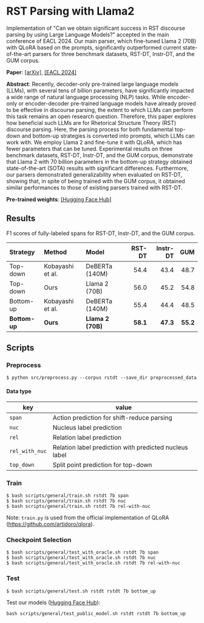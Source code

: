 # RST Parsing with Llama2

Implementation of "Can we obtain significant success in RST discourse parsing by using Large Language Models?" accepted in the main conference of EACL 2024. Our main parser, which fine-tuned Llama 2 (70B) with QLoRA based on the prompts, significantly outperformed current state-of-the-art parsers for three benchmark datasets, RST-DT, Instr-DT, and the GUM corpus.

**Paper**: [[arXiv]](https://arxiv.org/abs/2403.05065), [[EACL 2024]](https://aclanthology.org/2024.eacl-long.171/)

**Abstract**:
Recently, decoder-only pre-trained large language models (LLMs), with several tens of billion parameters, have significantly impacted a wide range of natural language processing (NLP) tasks. While encoder-only or encoder-decoder pre-trained language models have already proved to be effective in discourse parsing, the extent to which LLMs can perform this task remains an open research question. Therefore, this paper explores how beneficial such LLMs are for Rhetorical Structure Theory (RST) discourse parsing. Here, the parsing process for both fundamental top-down and bottom-up strategies is converted into prompts, which LLMs can work with. We employ Llama 2 and fine-tune it with QLoRA, which has fewer parameters that can be tuned. Experimental results on three benchmark datasets, RST-DT, Instr-DT, and the GUM corpus, demonstrate that Llama 2 with 70 billion parameters in the bottom-up strategy obtained state-of-the-art (SOTA) results with significant differences. Furthermore, our parsers demonstrated generalizability when evaluated on RST-DT, showing that, in spite of being trained with the GUM corpus, it obtained similar performances to those of existing parsers trained with RST-DT.

**Pre-trained weights**: [[Hugging Face Hub]](https://huggingface.co/collections/arumaekawa/rst-parser-with-llama-2-660cf1bf5dcbe4ca96541a42)

## Results

F1 scores of fully-labeled spans for RST-DT, Instr-DT, and the GUM corpus.

| Strategy      | Method           | Model             |   RST-DT | Instr-DT |      GUM |
| :------------ | :--------------- | :---------------- | -------: | -------: | -------: |
| Top-down      | Kobayashi et al. | DeBERTa (140M)    |     54.4 |     43.4 |     48.7 |
| Top-down      | Ours             | Llama 2 (70B)     |     56.0 |     45.2 |     54.8 |
| Bottom-up     | Kobayashi et al. | DeBERTa (140M)    |     55.4 |     44.4 |     48.5 |
| **Bottom-up** | **Ours**         | **Llama 2 (70B)** | **58.1** | **47.3** | **55.2** |

## Scripts

### Preprocess

```
$ python src/preprocess.py --corpus rstdt --save_dir preprocessed_data
```

#### Data type

| key            | value                                                  |
| -------------- | ------------------------------------------------------ |
| `span`         | Action prediction for shift-reduce parsing             |
| `nuc`          | Nucleus label prediction                               |
| `rel`          | Relation label prediction                              |
| `rel_with_nuc` | Relation label prediction with predicted nucleus label |
| `top_down`     | Split point prediction for top-down                    |

### Train

```
$ bash scripts/general/train.sh rstdt 7b span
$ bash scripts/general/train.sh rstdt 7b nuc
$ bash scripts/general/train.sh rstdt 7b rel-with-nuc
```

Note: `train.py` is used from the official implementation of QLoRA (https://github.com/artidoro/qlora).

### Checkpoint Selection

```
$ bash scripts/general/test_with_oracle.sh rstdt 7b span
$ bash scripts/general/test_with_oracle.sh rstdt 7b nuc
$ bash scripts/general/test_with_oracle.sh rstdt 7b rel-with-nuc
```

### Test

```
$ bash scripts/general/test.sh rstdt rstdt 7b bottom_up
```

Test our models ([Hugging Face Hub](https://huggingface.co/collections/arumaekawa/rst-parser-with-llama-2-660cf1bf5dcbe4ca96541a42)):

```
bash scripts/general/test_public_model.sh rstdt rstdt 7b bottom_up
```
